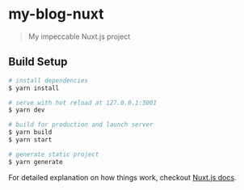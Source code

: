 # my-blog-nuxt

> My impeccable Nuxt.js project

## Build Setup

``` bash
# install dependencies
$ yarn install

# serve with hot reload at 127.0.0.1:3001
$ yarn dev

# build for production and launch server
$ yarn build
$ yarn start

# generate static project
$ yarn generate
```

For detailed explanation on how things work, checkout [Nuxt.js docs](https://nuxtjs.org).
